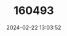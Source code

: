 ---
title: "160493"
category: "Erebia aethiopellus"
draft: false
date: 2024-02-22 13:03:52
languages:
  English: ["False Mnestra Ringlet"]
---